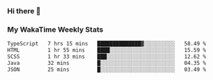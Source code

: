 ### Hi there 👋

<!--
**royschrauwen/royschrauwen** is a ✨ _special_ ✨ repository because its `README.md` (this file) appears on your GitHub profile.

Here are some ideas to get you started:

- 🔭 I’m currently working on ...
- 🌱 I’m currently learning ...
- 👯 I’m looking to collaborate on ...
- 🤔 I’m looking for help with ...
- 💬 Ask me about ...
- 📫 How to reach me: ...
- 😄 Pronouns: ...
- ⚡ Fun fact: ...
-->


### My WakaTime Weekly Stats
<!--START_SECTION:waka-->

```txt
TypeScript   7 hrs 15 mins   ██████████████▓░░░░░░░░░░   58.49 %
HTML         1 hr 55 mins    ████░░░░░░░░░░░░░░░░░░░░░   15.59 %
SCSS         1 hr 33 mins    ███░░░░░░░░░░░░░░░░░░░░░░   12.62 %
Java         32 mins         █░░░░░░░░░░░░░░░░░░░░░░░░   04.35 %
JSON         25 mins         █░░░░░░░░░░░░░░░░░░░░░░░░   03.49 %
```

<!--END_SECTION:waka-->
